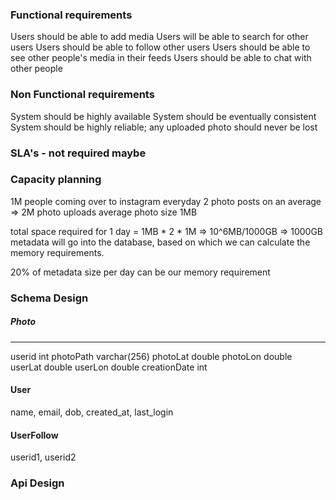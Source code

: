 ### Functional requirements
Users should be able to add media
Users will be able to search for other users
Users should be able to follow other users
Users should be able to see other people's media in their feeds
Users should be able to chat with other people

### Non Functional requirements
System should be highly available
System should be eventually consistent
System should be highly reliable; any uploaded photo should never be lost

### SLA's - not required maybe

### Capacity planning
1M people coming over to instagram everyday
2 photo posts on an average => 2M photo uploads
average photo size 1MB

total space required for 1 day = 1MB * 2 * 1M => 10^6MB/1000GB => 1000GB
metadata will go into the database, based on which we can calculate the memory requirements.

20% of metadata size per day can be our memory requirement

### Schema Design
##### Photo
---
userid          int
photoPath       varchar(256)
photoLat        double
photoLon        double
userLat         double
userLon         double
creationDate    int

#### User
name, email, dob, created_at, last_login

#### UserFollow
userid1, userid2

### Api Design